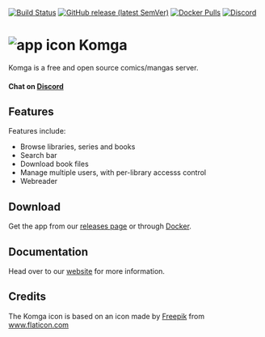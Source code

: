 [![Build Status](https://travis-ci.com/gotson/komga.svg?branch=master)](https://travis-ci.com/gotson/komga)
[![GitHub release (latest SemVer)](https://img.shields.io/github/v/release/gotson/komga?color=blue&label=download&sort=semver)](https://github.com/gotson/komga/releases)
[![Docker Pulls](https://img.shields.io/docker/pulls/gotson/komga)](https://hub.docker.com/r/gotson/komga)
[![Discord](https://img.shields.io/discord/678794935368941569?label=Discord)](https://discord.gg/TdRpkDu)

# ![app icon](./.github/readme-images/app-icon.png) Komga

Komga is a free and open source comics/mangas server.

#### Chat on [Discord](https://discord.gg/TdRpkDu)

## Features

Features include:

- Browse libraries, series and books
- Search bar
- Download book files
- Manage multiple users, with per-library accesss control
- Webreader

## Download

Get the app from our [releases page](https://github.com/gotson/komga/releases) or through [Docker](https://hub.docker.com/r/gotson/komga).

## Documentation

Head over to our [website](https://komga.org) for more information.

## Credits

The Komga icon is based on an icon made by [Freepik](https://www.freepik.com/home) from www.flaticon.com
